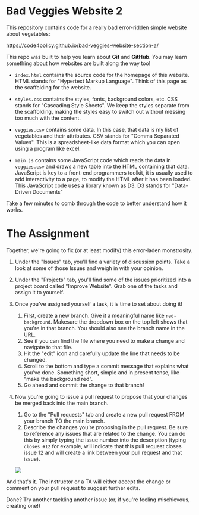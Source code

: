 # Bad Veggies Website 2

This repository contains code for a really bad error-ridden simple website about vegetables:

https://code4policy.github.io/bad-veggies-website-section-a/

This repo was built to help you learn about **Git** and **GitHub**. You may learn something about how websites are built along the way too!

- `index.html` contains the source code for the homepage of this website. HTML stands for "Hypertext Markup Language". Think of this page as the scaffolding for the website.

- `styles.css` contains the styles, fonts, background colors, etc. CSS stands for "Cascading Style Sheets". We keep the styles separate from the scaffolding, making the styles easy to switch out without messing too much with the content.

- `veggies.csv` contains some data. In this case, that data is my list of vegetables and their attributes. CSV stands for "Comma Separated Values". This is a spreadsheet-like data format which you can open using a program like excel. 

- `main.js` contains some JavaScript code which reads the data in `veggies.csv` and draws a new table into the HTML containing that data. JavaScript is key to a front-end programmers toolkit, it is usually used to add interactivity to a page, to modify the HTML after it has been loaded. This JavaScript code uses a library known as D3. D3 stands for "Data-Driven Documents"

Take a few minutes to comb through the code to better understand how it works.

# The Assignment

Together, we're going to fix (or at least modify) this error-laden monstrosity.

1. Under the "Issues" tab, you'll find a variety of discussion points. Take a look at some of those Issues and weigh in with your opinion.
2. Under the "Projects" tab, you'll find some of the issues prioritized into a project board called "Improve Website". Grab one of the tasks and assign it to yourself.
3. Once you've assigned yourself a task, it is time to set about doing it! 
    1. First, create a new branch. Give it a meaningful name like `red-background`. Makesure the dropdown box on the top left shows that you're in that branch. You should also see the branch name in the URL.    
    2. See if you can find the file where you need to make a change and navigate to that file.
    3. Hit the "edit" icon and carefully update the line that needs to be changed.
    4. Scroll to the bottom and type a commit message that explains what you've done. Something short, simple and in present tense, like "make the background red".
    5. Go ahead and commit the change to that branch!
    
4. Now you're going to issue a pull request to propose that your changes be merged back into the main branch. 
    1. Go to the "Pull requests" tab and create a new pull request FROM your branch TO the main branch. 
    2. Describe the changes you're proposing in the pull request. Be sure to reference any issues that are related to the change. You can do this by simply typing the issue number into the description (typing `closes #12` for example, will indicate that this pull request closes issue 12 and will create a link between your pull request and that issue).
    
    ![](https://www.evernote.com/shard/s150/sh/0c37d4f3-0a35-4650-8a29-a21cd799190c/27371bb5d5d2c1cf/res/96a59066-7cc9-4b11-a1d4-d528649ae048)
  
And that's it. The instructor or a TA will either accept the change or comment on your pull request to suggest further edits. 

Done? Try another tackling another issue (or, if you're feeling mischievous, creating one!) 
